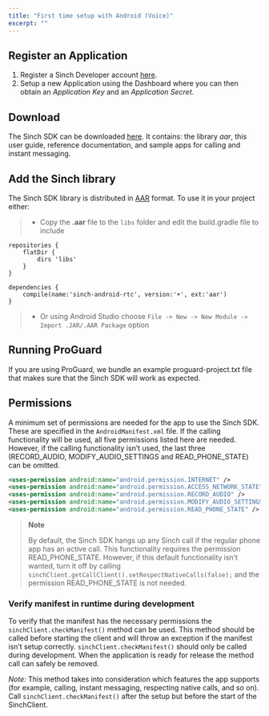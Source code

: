 ```yaml
---
title: "First time setup with Android (Voice)"
excerpt: ""
---
```

## Register an Application

1.  Register a Sinch Developer account [here](https://portal.sinch.com/#/signup).
2.  Setup a new Application using the Dashboard where you can then obtain an *Application Key* and an *Application Secret*.

## Download

The Sinch SDK can be downloaded [here](https://sinch.readme.io/page/downloads). It contains: the library *aar*, this user guide, reference documentation, and sample apps for calling and instant messaging.

## Add the Sinch library

The Sinch SDK library is distributed in [AAR](http://tools.android.com/tech-docs/new-build-system/aar-format) format. To use it in your project either:

>  - Copy the **.aar** file to the `libs` folder and edit the build.gradle file to include
```text
repositories {
    flatDir {
        dirs 'libs'
    }
}

dependencies {
    compile(name:'sinch-android-rtc', version:'+', ext:'aar')
}
```


>  - Or using Android Studio choose `File -> New -> New Module -> Import .JAR/.AAR Package` option

## Running ProGuard

If you are using ProGuard, we bundle an example proguard-project.txt file that makes sure that the Sinch SDK will work as expected.

## Permissions

A minimum set of permissions are needed for the app to use the Sinch SDK. These are specified in the `AndroidManifest.xml` file. If the calling functionality will be used, all five permissions listed here are needed. However, if the calling functionality isn’t used, the last three (RECORD\_AUDIO, MODIFY\_AUDIO\_SETTINGS and READ\_PHONE\_STATE) can be omitted.
```xml
<uses-permission android:name="android.permission.INTERNET" />
<uses-permission android:name="android.permission.ACCESS_NETWORK_STATE" />
<uses-permission android:name="android.permission.RECORD_AUDIO" />
<uses-permission android:name="android.permission.MODIFY_AUDIO_SETTINGS" />
<uses-permission android:name="android.permission.READ_PHONE_STATE" />
```




> **Note**    
>
> By default, the Sinch SDK hangs up any Sinch call if the regular phone app has an active call. This functionality requires the permission READ\_PHONE\_STATE. However, if this default functionality isn’t wanted, turn it off by calling `sinchClient.getCallClient().setRespectNativeCalls(false);` and the permission READ\_PHONE\_STATE is not needed.

### Verify manifest in runtime during development

To verify that the manifest has the necessary permissions the `sinchClient.checkManifest()` method can be used. This method should be called before starting the client and will throw an exception if the manifest isn’t setup correctly. `sinchClient.checkManifest()` should only be called during development. When the application is ready for release the method call can safely be removed.

*Note:* This method takes into consideration which features the app supports (for example, calling, instant messaging, respecting native calls, and so on). Call `sinchClient.checkManifest()` after the setup but before the start of the SinchClient.
